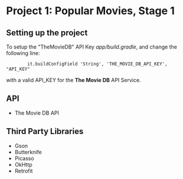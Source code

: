 # Project 1: Popular Movies, Stage 1

## Setting up the project

To setup the "TheMovieDB" API Key *app/build.gradle*, and change the following line:

```
        it.buildConfigField 'String', 'THE_MOVIE_DB_API_KEY', "API_KEY"
```

with a valid API_KEY for the **The Movie DB** API Service.

## API

* The Movie DB API

## Third Party Libraries

* Gson
* Butterknife
* Picasso
* OkHttp
* Retrofit
